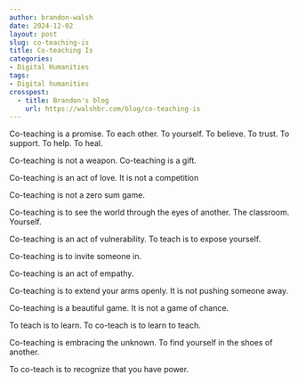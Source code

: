 ```yaml
---
author: brandon-walsh
date: 2024-12-02
layout: post
slug: co-teaching-is
title: Co-teaching Is
categories:
- Digital Humanities
tags:
- Digital humanities
crosspost:
  - title: Brandon's blog
    url: https://walshbr.com/blog/co-teaching-is
---
```

Co-teaching is a promise. To each other. To yourself. To believe. To trust. To support. To help. To heal. 

Co-teaching is not a weapon. Co-teaching is a gift. 

Co-teaching is an act of love. It is not a competition 

Co-teaching is not a zero sum game. 

Co-teaching is to see the world through the eyes of another. The classroom. Yourself. 

Co-teaching is an act of vulnerability. To teach is to expose yourself. 

Co-teaching is to invite someone in. 

Co-teaching is an act of empathy. 

Co-teaching is to extend your arms openly. It is not pushing someone away. 

Co-teaching is a beautiful game. It is not a game of chance. 

To teach is to learn. To co-teach is to learn to teach.

Co-teaching is embracing the unknown. To find yourself in the shoes of another.

To co-teach is to recognize that you have power. 
